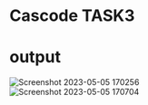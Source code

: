 # Cascode TASK3
# output

![Screenshot 2023-05-05 170256](https://user-images.githubusercontent.com/126070964/236452328-ed6b3c77-a24a-48d6-9cd3-1b69da833a52.png)     
    ![Screenshot 2023-05-05 170704](https://user-images.githubusercontent.com/126070964/236452335-d4c29ebd-a4ec-4097-abca-6f9a65ff3da0.png)
